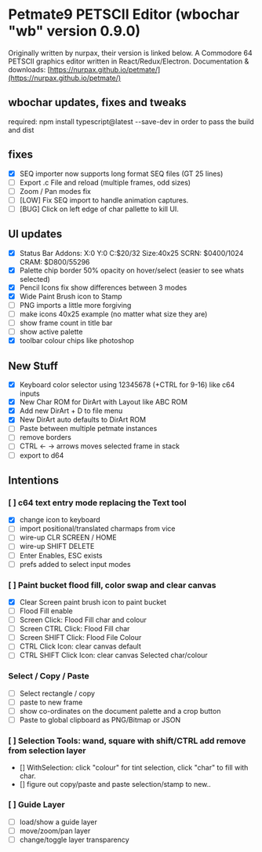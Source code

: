 # Petmate9 PETSCII Editor (wbochar "wb" version 0.9.0)

Originally written by nurpax, their version is linked below.
A Commodore 64 PETSCII graphics editor written in React/Redux/Electron.
Documentation & downloads: [https://nurpax.github.io/petmate/](https://nurpax.github.io/petmate/)

## wbochar updates, fixes and tweaks

required: npm install typescript@latest --save-dev
in order to pass the build and dist

## fixes

- [x] SEQ importer now supports long format SEQ files (GT 25 lines)
- [ ] Export .c File and reload (multiple frames, odd sizes)
- [ ] Zoom / Pan modes fix
- [ ] [LOW] Fix SEQ import to handle animation captures.
- [ ] [BUG] Click on left edge of char pallette to kill UI.

## UI updates

- [x] Status Bar Addons: X:0 Y:0 C:$20/32 Size:40x25 SCRN: $0400/1024 CRAM: $D800/55296
- [x] Palette chip border 50% opacity on hover/select (easier to see whats selected)
- [x] Pencil Icons fix show differences between 3 modes
- [x] Wide Paint Brush icon to Stamp
- [ ] PNG imports a little more forgiving
- [ ] make icons 40x25 example (no matter what size they are)
- [ ] show frame count in title bar
- [ ] show active palette
- [x] toolbar colour chips like photoshop

## New Stuff

- [x] Keyboard color selector using 12345678 (+CTRL for 9-16) like c64 inputs
- [x] New Char ROM for DirArt with Layout like ABC ROM
- [x] Add new DirArt + D to file menu
- [x] New DirArt auto defaults to DirArt ROM
- [ ] Paste between multiple petmate instances
- [ ] remove borders
- [ ] CTRL <- -> arrows moves selected frame in stack
- [ ] export to d64

## Intentions

### [ ] c64 text entry mode replacing the Text tool

- [x] change icon to keyboard
- [ ] import positional/translated charmaps from vice
- [ ] wire-up CLR SCREEN / HOME
- [ ] wire-up SHIFT DELETE
- [ ] Enter Enables, ESC exists
- [ ] prefs added to select input modes

### [ ] Paint bucket flood fill, color swap and clear canvas

- [x] Clear Screen paint brush icon to paint bucket
- [ ] Flood Fill enable
- [ ] Screen Click: Flood Fill char and colour
- [ ] Screen CTRL Click: Flood Fill char
- [ ] Screen SHIFT Click: Flood File Colour
- [ ] CTRL Click Icon: clear canvas default
- [ ] CTRL SHIFT Click Icon: clear canvas Selected char/colour

### Select / Copy / Paste

- [ ] Select rectangle / copy
- [ ] paste to new frame
- [ ] show co-ordinates on the document palette and a crop button
- [ ] Paste to global clipboard as PNG/Bitmap or JSON

### [ ] Selection Tools: wand, square with shift/CTRL add remove from selection layer

- [] WithSelection: click "colour" for tint selection, click "char" to fill with char.
- [] figure out copy/paste and paste selection/stamp to new..

### [ ] Guide Layer

- [ ] load/show a guide layer
- [ ] move/zoom/pan layer
- [ ] change/toggle layer transparency
